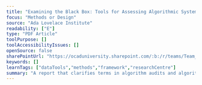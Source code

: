 ```yaml
---
title: "Examining the Black Box: Tools for Assessing Algorithmic Systems"
focus: "Methods or Design"
source: "Ada Lovelace Institute"
readability: ["E"]
type: "PDF Article"
toolPurpose: []
toolAccessibilityIssues: []
openSource: false
sharePointUrl: "https://ocaduniversity.sharepoint.com/:b:/r/teams/Team_WeCount/Shared%20Documents/Resources%20and%20Tools/Literature%20(curated)/Examining%20the%20Black%20Box.pdf?csf=1&web=1&e=MLZ8n8"
keywords: []
learnTags: ["dataTools","methods","framework","researchCentre"]
summary: "A report that clarifies terms in algorithm audits and algorithmic impact assessments, and the current state of research and practice. "
---
```



